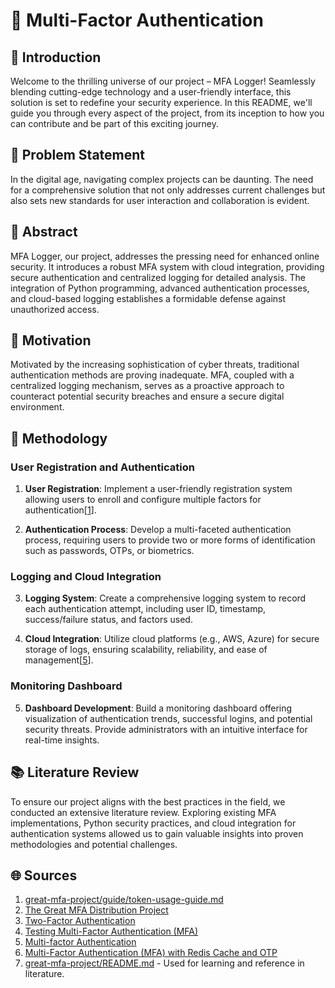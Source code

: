 # 🚀   Multi-Factor Authentication

## 🌟 Introduction

Welcome to the thrilling universe of our project – MFA Logger! Seamlessly blending cutting-edge technology and a user-friendly interface, this solution is set to redefine your security experience. In this README, we'll guide you through every aspect of the project, from its inception to how you can contribute and be part of this exciting journey.

## 🎯 Problem Statement

In the digital age, navigating complex projects can be daunting. The need for a comprehensive solution that not only addresses current challenges but also sets new standards for user interaction and collaboration is evident.

## 📜 Abstract

MFA Logger, our project, addresses the pressing need for enhanced online security. It introduces a robust MFA system with cloud integration, providing secure authentication and centralized logging for detailed analysis. The integration of Python programming, advanced authentication processes, and cloud-based logging establishes a formidable defense against unauthorized access.

## 🚀 Motivation

Motivated by the increasing sophistication of cyber threats, traditional authentication methods are proving inadequate. MFA, coupled with a centralized logging mechanism, serves as a proactive approach to counteract potential security breaches and ensure a secure digital environment.

## 🧰 Methodology

### User Registration and Authentication

1. **User Registration**: Implement a user-friendly registration system allowing users to enroll and configure multiple factors for authentication[[1](https://github.com/ikatyang/emoji-cheat-sheet/blob/master/README.md)].

2. **Authentication Process**: Develop a multi-faceted authentication process, requiring users to provide two or more forms of identification such as passwords, OTPs, or biometrics.

### Logging and Cloud Integration

3. **Logging System**: Create a comprehensive logging system to record each authentication attempt, including user ID, timestamp, success/failure status, and factors used.

4. **Cloud Integration**: Utilize cloud platforms (e.g., AWS, Azure) for secure storage of logs, ensuring scalability, reliability, and ease of management[[5](https://docs.github.com/en/account-and-profile/setting-up-and-managing-your-github-profile/customizing-your-profile/managing-your-profile-readme)].

### Monitoring Dashboard

5. **Dashboard Development**: Build a monitoring dashboard offering visualization of authentication trends, successful logins, and potential security threats. Provide administrators with an intuitive interface for real-time insights.

## 📚 Literature Review

To ensure our project aligns with the best practices in the field, we conducted an extensive literature review. Exploring existing MFA implementations, Python security practices, and cloud integration for authentication systems allowed us to gain valuable insights into proven methodologies and potential challenges.

## 🌐 Sources
1. [great-mfa-project/guide/token-usage-guide.md](https://github.com/ossf/great-mfa-project/blob/main/guide/token-usage-guide.md)
2. [The Great MFA Distribution Project](https://github.com/ossf/great-mfa-project)
3. [Two-Factor Authentication](https://docs.readme.com/main/docs/two-factor-authentication)
4. [Testing Multi-Factor Authentication (MFA)](https://owasp.org/www-project-web-security-testing-guide/latest/4-Web_Application_Security_Testing/04-Authentication_Testing/11-Testing_Multi-Factor_Authentication)
5. [Multi-factor Authentication](https://jfrog.com/help/r/jfrog-platform-administration-documentation/multi-factor-authentication)
6. [Multi-Factor Authentication (MFA) with Redis Cache and OTP](https://www.loginradius.com/blog/engineering/guest-post/multi-factor-authentication-using-redis-cache-and-otp/)
7. [great-mfa-project/README.md](https://github.com/ossf/great-mfa-project/blob/main/README.md) - Used for learning and reference in literature.

